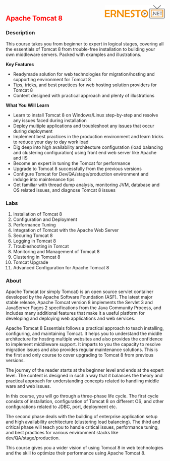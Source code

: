 <img align="right" src="./logo.png">

<h2><span style="color:red;">Apache Tomcat 8</span></h2>

### Description

This course takes you from beginner to expert in logical stages, covering all the essentials of Tomcat 8 from trouble-free installation to building your own middleware servers. Packed with examples and illustrations.

**Key Features**

- Readymade solution for web technologies for migration/hosting and supporting environment for Tomcat 8
- Tips, tricks, and best practices for web hosting solution providers for Tomcat 8
- Content designed with practical approach and plenty of illustrations

**What You Will Learn**

- Learn to install Tomcat 8 on Windows/Linux step-by-step and resolve any issues faced during installation
- Deploy multiple applications and troubleshoot any issues that occur during deployment
- Implement best practices in the production environment and learn tricks to reduce your day to day work load
- Dig deep into high availability architecture configuration (load balancing and clustering configuration) using front end web server like Apache and IIS
- Become an expert in tuning the Tomcat for performance
- Upgrade to Tomcat 8 successfully from the previous versions
- Configure Tomcat for Dev/QA/stage/production environment and indulge into maintenance tips
- Get familiar with thread dump analysis, monitoring JVM, database and OS related issues, and diagnose Tomcat 8 issues

### Labs



1. Installation of Tomcat 8
2. Configuration and Deployment
3. Performance Tuning
4. Integration of Tomcat with the Apache Web Server
5. Securing Tomcat 8
6. Logging in Tomcat 8
7. Troubleshooting in Tomcat
8. Monitoring and Management of Tomcat 8
9. Clustering in Tomcat 8
10. Tomcat Upgrade
11. Advanced Configuration for Apache Tomcat 8

### About

Apache Tomcat (or simply Tomcat) is an open source servlet container developed by the Apache Software Foundation (ASF). The latest major stable release, Apache Tomcat version 8 implements the Servlet 3 and JavaServer Pages 2 specifications from the Java Community Process, and includes many additional features that make it a useful platform for developing and deploying web applications and web services.

Apache Tomcat 8 Essentials follows a practical approach to teach installing, configuring, and maintaining Tomcat. It helps you to understand the middle architecture for hosting multiple websites and also provides the confidence to implement middleware support. It imparts to you the capacity to resolve migration issues and also provides regular maintenance solutions. This is the first and only course to cover upgrading to Tomcat 8 from previous versions.

The journey of the reader starts at the beginner level and ends at the expert level. The content is designed in such a way that it balances the theory and practical approach for understanding concepts related to handling middle ware and web issues.

In this course, you will go through a three-phase life cycle. The first cycle consists of installation, configuration of Tomcat 8 on different OS, and other configurations related to JDBC, port, deployment etc.

The second phase deals with the building of enterprise application setup and high availability architecture (clustering load balancing). The third and critical phase will teach you to handle critical issues, performance tuning, and best practices for various environment stacks like dev/QA/stage/production.

This course gives you a wider vision of using Tomcat 8 in web technologies and the skill to optimize their performance using Apache Tomcat 8.
